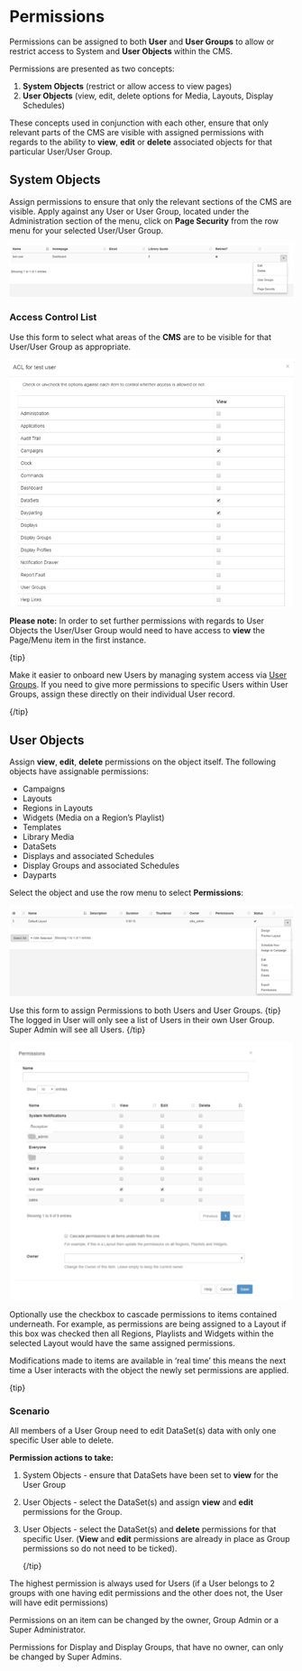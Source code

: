 <!--toc=users-->

# Permissions

Permissions can be assigned to both **User** and **User Groups** to allow or restrict access to System and **User Objects** within the CMS.

Permissions are presented as two concepts:

1. **System Objects** (restrict or allow access to view pages)
2. **User Objects** (view, edit, delete options for Media, Layouts, Display Schedules)

These concepts used in conjunction with each other, ensure that only relevant parts of the CMS are visible with assigned permissions with regards to the ability to **view**, **edit** or **delete** associated objects for that particular User/User Group. 

## System Objects

Assign permissions to ensure that only the relevant sections of the CMS are visible. Apply against any User or User Group, located under the Administration section of the menu, click on **Page Security** from the row menu for your selected User/User Group.

![Users Grid showing the Row Menu](img/users_row_menu.png)

### Access Control List

Use this form to select what areas of the **CMS** are to be visible for that User/User Group as appropriate. 

![Page Security Form](img/users_page_security.png)

**Please note:** In order to set further permissions with regards to User Objects the User/User Group would need to have access to **view** the Page/Menu item in the first instance.

{tip}

Make it easier to onboard new Users by managing system access via [User Groups](users_groups.html). If you need to give more permissions to specific Users within User Groups, assign these directly on their individual User record.

{/tip}

## User Objects

Assign **view**, **edit**, **delete** permissions on the object itself. The following objects have assignable permissions: 

- Campaigns
- Layouts
- Regions in Layouts
- Widgets (Media on a Region’s Playlist)
- Templates
- Library Media
- DataSets
- Displays and associated Schedules
- Display Groups and associated Schedules
- Dayparts

Select the object and use the row menu to select **Permissions**:

![User Object Row Menu](img/user_permissions_userobject_rowmenu.png)

Use this form to assign Permissions to both Users and User Groups.
{tip}
The logged in User will only see a list of Users in their own User Group. Super Admin will see all Users.
{/tip}

![Permissions Form](img/users_permissions_form.png)



Optionally use the checkbox to cascade permissions to items contained underneath. For example, as permissions are being assigned to a Layout if this box was checked then all Regions, Playlists and Widgets within the selected Layout would have the same assigned permissions. 

Modifications made to items are available in ‘real time’ this means the next time a User interacts with the object the newly set permissions are applied.

{tip}

### **Scenario**

All members of a User Group need to edit DataSet(s) data with only one specific User able to delete.

**Permission actions to take:**

1. System Objects - ensure that DataSets have been set to **view** for the User Group

2. User Objects - select the DataSet(s) and assign **view** and **edit** permissions for the Group.

3. User Objects - select the DataSet(s) and **delete** permissions for that specific User. (**View** and **edit** permissions are already in place as Group permissions so do not need to be ticked).

   {/tip}

The highest permission is always used for Users (if a User belongs to 2 groups with one having edit permissions and the other does not, the User will have edit permissions)

Permissions on an item can be changed by the owner, Group Admin or a Super Administrator.

Permissions for Display and Display Groups, that have no owner, can only be changed by Super Admins.